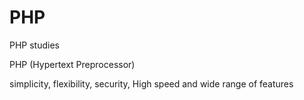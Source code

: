 # PHP
PHP studies


PHP (Hypertext Preprocessor)

 simplicity, flexibility, security, High speed and wide range of features
 
 <?php
  
?>
